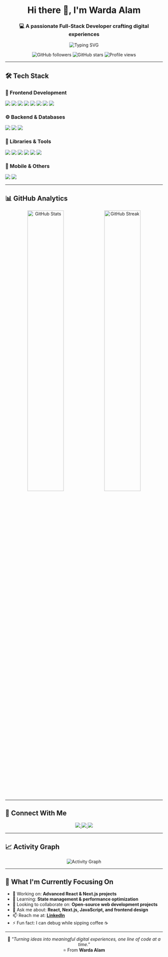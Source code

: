 <h1 align="center">Hi there 👋, I'm Warda Alam</h1>
<h3 align="center">💻 A passionate Full-Stack Developer crafting digital experiences</h3>

<p align="center">
  <img src="https://readme-typing-svg.herokuapp.com?font=Fira+Code&pause=1000&color=008080&center=true&vCenter=true&width=500&lines=Full-Stack+Developer;React+%7C+Next.js+Enthusiast;UI%2FUX+Passionate;Clean+Code+Advocate;Always+Learning+%F0%9F%93%9A" alt="Typing SVG" />
</p>

<div align="center">
  <img src="https://img.shields.io/github/followers/warda-alam?style=social" alt="GitHub followers" />
  <img src="https://img.shields.io/github/stars/warda-alam?style=social" alt="GitHub stars" />
  <img src="https://komarev.com/ghpvc/?username=warda-alam&color=008080&style=flat" alt="Profile views" />
</div>

---

## 🛠️ Tech Stack  

### 🎨 Frontend Development  
<p align="left">
  <img src="https://img.shields.io/badge/Next.js-000000?style=for-the-badge&logo=next.js&logoColor=white" />
  <img src="https://img.shields.io/badge/React-20232A?style=for-the-badge&logo=react&logoColor=61DAFB" />
  <img src="https://img.shields.io/badge/JavaScript-F7DF1E?style=for-the-badge&logo=javascript&logoColor=black" />
  <img src="https://img.shields.io/badge/TypeScript-3178C6?style=for-the-badge&logo=typescript&logoColor=white" />
  <img src="https://img.shields.io/badge/HTML5-E34F26?style=for-the-badge&logo=html5&logoColor=white" />
  <img src="https://img.shields.io/badge/CSS3-1572B6?style=for-the-badge&logo=css3&logoColor=white" />
  <img src="https://img.shields.io/badge/Tailwind_CSS-38B2AC?style=for-the-badge&logo=tailwind-css&logoColor=white" />
  <img src="https://img.shields.io/badge/Bootstrap-563D7C?style=for-the-badge&logo=bootstrap&logoColor=white" />
</p>

### ⚙️ Backend & Databases  
<p align="left">
  <img src="https://img.shields.io/badge/Node.js-339933?style=for-the-badge&logo=nodedotjs&logoColor=white" />
  <img src="https://img.shields.io/badge/MySQL-4479A1?style=for-the-badge&logo=mysql&logoColor=white" />
  <img src="https://img.shields.io/badge/Oracle-F80000?style=for-the-badge&logo=oracle&logoColor=white" />
</p>

### 🧩 Libraries & Tools  
<p align="left">
  <img src="https://img.shields.io/badge/React_Query-FF4154?style=for-the-badge&logo=reactquery&logoColor=white" />
  <img src="https://img.shields.io/badge/Redux-764ABC?style=for-the-badge&logo=redux&logoColor=white" />
  <img src="https://img.shields.io/badge/Zustand-000000?style=for-the-badge&logo=zustand&logoColor=white" />
  <img src="https://img.shields.io/badge/Chakra_UI-319795?style=for-the-badge&logo=chakra-ui&logoColor=white" />
  <img src="https://img.shields.io/badge/Flowbite-2563EB?style=for-the-badge&logo=flowbite&logoColor=white" />
  <img src="https://img.shields.io/badge/Framer_Motion-0055FF?style=for-the-badge&logo=framer&logoColor=white" />
</p>

### 📱 Mobile & Others  
<p align="left">
  <img src="https://img.shields.io/badge/React_Native-20232A?style=for-the-badge&logo=react&logoColor=61DAFB" />
  <img src="https://img.shields.io/badge/Java-ED8B00?style=for-the-badge&logo=java&logoColor=white" />
</p>

---

## 📊 GitHub Analytics  

<div align="center">
  <img src="https://github-readme-stats.vercel.app/api?username=warda-alam&show_icons=true&theme=rose_pine&hide_border=true" alt="GitHub Stats" width="48%" />
  <img src="https://github-readme-streak-stats.herokuapp.com/?user=warda-alam&theme=rose_pine&hide_border=true" alt="GitHub Streak" width="48%" />
</div>

---

## 🤝 Connect With Me  

<p align="center">
  <a href="https://www.linkedin.com/in/warda-alam" target="_blank">
    <img src="https://img.shields.io/badge/LinkedIn-0077B5?style=for-the-badge&logo=linkedin&logoColor=white" />
  </a>
  <a href="mailto:wardaalamaslam@email.com">
    <img src="https://img.shields.io/badge/Email-D14836?style=for-the-badge&logo=gmail&logoColor=white" />
  </a>
  <a href="https://github.com/warda-alam">
    <img src="https://img.shields.io/badge/GitHub-100000?style=for-the-badge&logo=github&logoColor=white" />
  </a>
</p>

---

## 📈 Activity Graph  

<div align="center">
  <img src="https://github-readme-activity-graph.vercel.app/graph?username=warda-alam&bg_color=b2d8d8&color=004c4c&line=004c4c&point=004c4c&area=true&hide_border=true" alt="Activity Graph" />
</div>

---

## 🎯 What I'm Currently Focusing On  

- 🔭 Working on: **Advanced React & Next.js projects**  
- 🌱 Learning: **State management & performance optimization**  
- 👯 Looking to collaborate on: **Open-source web development projects**  
- 💬 Ask me about: **React, Next.js, JavaScript, and frontend design**  
- 📫 Reach me at: **[LinkedIn](https://www.linkedin.com/in/warda-alam)**  
- ⚡ Fun fact: I can debug while sipping coffee ☕  

---

<div align="center">
  
🌟 *"Turning ideas into meaningful digital experiences, one line of code at a time."*  
⭐ From **Warda Alam**

</div>



